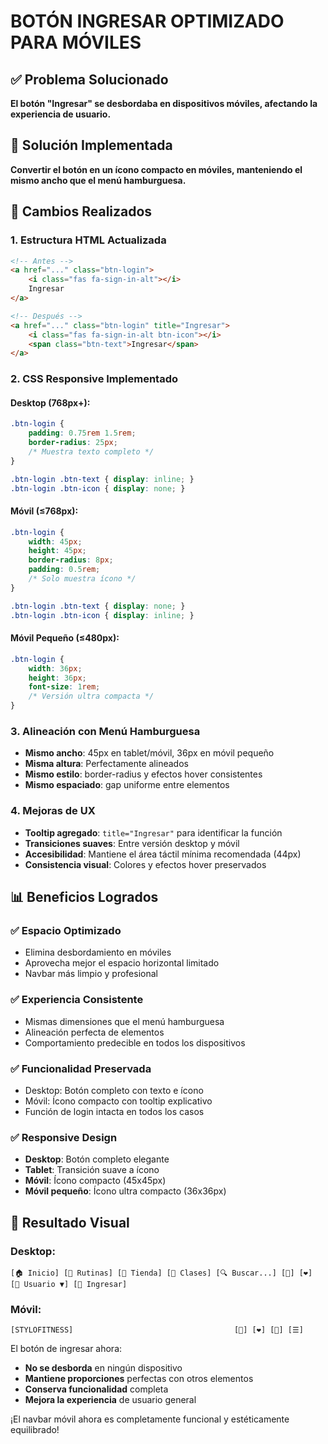 # BOTÓN INGRESAR OPTIMIZADO PARA MÓVILES

## ✅ Problema Solucionado
**El botón "Ingresar" se desbordaba en dispositivos móviles, afectando la experiencia de usuario.**

## 🎯 Solución Implementada
**Convertir el botón en un ícono compacto en móviles, manteniendo el mismo ancho que el menú hamburguesa.**

## 📱 Cambios Realizados

### 1. **Estructura HTML Actualizada**
```html
<!-- Antes -->
<a href="..." class="btn-login">
    <i class="fas fa-sign-in-alt"></i>
    Ingresar
</a>

<!-- Después -->
<a href="..." class="btn-login" title="Ingresar">
    <i class="fas fa-sign-in-alt btn-icon"></i>
    <span class="btn-text">Ingresar</span>
</a>
```

### 2. **CSS Responsive Implementado**

#### **Desktop (768px+):**
```css
.btn-login {
    padding: 0.75rem 1.5rem;
    border-radius: 25px;
    /* Muestra texto completo */
}

.btn-login .btn-text { display: inline; }
.btn-login .btn-icon { display: none; }
```

#### **Móvil (≤768px):**
```css
.btn-login {
    width: 45px;
    height: 45px;
    border-radius: 8px;
    padding: 0.5rem;
    /* Solo muestra ícono */
}

.btn-login .btn-text { display: none; }
.btn-login .btn-icon { display: inline; }
```

#### **Móvil Pequeño (≤480px):**
```css
.btn-login {
    width: 36px;
    height: 36px;
    font-size: 1rem;
    /* Versión ultra compacta */
}
```

### 3. **Alineación con Menú Hamburguesa**
- **Mismo ancho**: 45px en tablet/móvil, 36px en móvil pequeño
- **Misma altura**: Perfectamente alineados
- **Mismo estilo**: border-radius y efectos hover consistentes
- **Mismo espaciado**: gap uniforme entre elementos

### 4. **Mejoras de UX**
- **Tooltip agregado**: `title="Ingresar"` para identificar la función
- **Transiciones suaves**: Entre versión desktop y móvil
- **Accesibilidad**: Mantiene el área táctil mínima recomendada (44px)
- **Consistencia visual**: Colores y efectos hover preservados

## 📊 Beneficios Logrados

### ✅ **Espacio Optimizado**
- Elimina desbordamiento en móviles
- Aprovecha mejor el espacio horizontal limitado
- Navbar más limpio y profesional

### ✅ **Experiencia Consistente**
- Mismas dimensiones que el menú hamburguesa
- Alineación perfecta de elementos
- Comportamiento predecible en todos los dispositivos

### ✅ **Funcionalidad Preservada**
- Desktop: Botón completo con texto e ícono
- Móvil: Ícono compacto con tooltip explicativo
- Función de login intacta en todos los casos

### ✅ **Responsive Design**
- **Desktop**: Botón completo elegante
- **Tablet**: Transición suave a ícono
- **Móvil**: Ícono compacto (45x45px)
- **Móvil pequeño**: Ícono ultra compacto (36x36px)

## 🎨 Resultado Visual

### **Desktop:**
```
[🏠 Inicio] [💪 Rutinas] [🛒 Tienda] [👥 Clases] [🔍 Buscar...] [🛒] [❤️] [👤 Usuario ▼] [🔑 Ingresar]
```

### **Móvil:**
```
[STYLOFITNESS]                                    [🛒] [❤️] [🔑] [☰]
```

El botón de ingresar ahora:
- **No se desborda** en ningún dispositivo
- **Mantiene proporciones** perfectas con otros elementos
- **Conserva funcionalidad** completa
- **Mejora la experiencia** de usuario general

¡El navbar móvil ahora es completamente funcional y estéticamente equilibrado!
